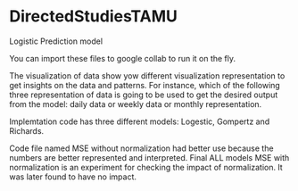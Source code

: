 # DirectedStudiesTAMU
Logistic Prediction model

You can import these files to google collab to run it on the fly. 

The visualization of data show yow different visualization representation to get insights on the data and patterns. For instance, which of the following three representation of data is going to be used to get the desired output from the model: daily data or weekly data or monthly representation.

Implemtation code has three different models: Logestic, Gompertz and Richards.

Code file named MSE without normalization had better use because the numbers are better represented and interpreted. Final ALL models MSE with normalization is an experiment for checking the impact of normalization. It was later found to have no impact.
